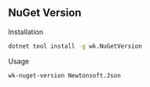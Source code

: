 ## NuGet Version

Installation

```bash
dotnet tool install -g wk.NuGetVersion
```

Usage

```
wk-nuget-version Newtonsoft.Json
```